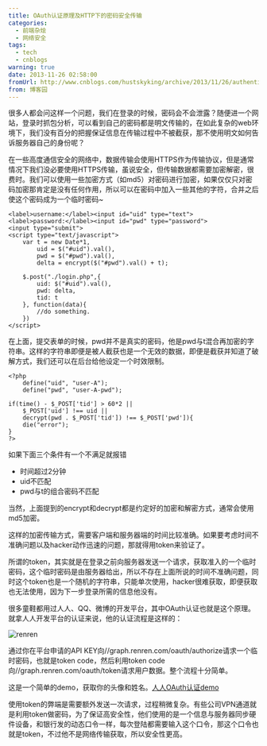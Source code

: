 ```yaml
---
title: OAuth认证原理及HTTP下的密码安全传输
categories:
  - 前端杂烩
  - 网络安全
tags:
  - tech
  - cnblogs
warning: true
date: 2013-11-26 02:58:00
fromUrl: http://www.cnblogs.com/hustskyking/archive/2013/11/26/authentication-in-web.html
from: 博客园
---
```



<p>很多人都会问这样一个问题，我们在登录的时候，密码会不会泄露？随便进一个网站，登录时抓包分析，可以看到自己的密码都是明文传输的，在如此复杂的web环境下，我们没有百分的把握保证信息在传输过程中不被截获，那不使用明文如何告诉服务器自己的身份呢？</p>
<p>在一些高度通信安全的网络中，数据传输会使用HTTPS作为传输协议，但是通常情况下我们没必要使用HTTPS传输，虽说安全，但传输数据都需要加密解密，很费时。我们可以使用一些加密方式（如md5）对密码进行加密，如果仅仅只对密码加密那肯定是没有任何作用，所以可以在密码中加入一些其他的字符，合并之后使这个密码成为一个临时密码~</p>

```
<label>username:</label><input id="uid" type="text">
<label>password:</label><input id="pwd" type="password">
<input type="submit">
<script type="text/javascript">
    var t = new Date*1,
        uid = $("#uid").val(),
        pwd = $("#pwd").val(),
        delta = encrypt($("#pwd").val() + t);

    $.post("./login.php",{
        uid: $("#uid").val(),
        pwd: delta,
        tid: t
    }, function(data){
        //do something.
    })
</script>

```

<p>在上面，提交表单的时候，pwd并不是真实的密码，他是pwd与t混合再加密的字符串。这样的字符串即便是被人截获也是一个无效的数据，即便是截获并知道了破解方式，我们还可以在后台给他设定一个时效限制。</p>

```
<?php
    define("uid", "user-A");
    define("pwd", "user-A-pwd");

if(time() - $_POST['tid'] > 60*2 ||
    $_POST['uid'] !== uid ||
    decrypt(pwd . $_POST['tid']) !== $_POST['pwd']){
    die("error");
}
?>

```

<p>如果下面三个条件有一个不满足就报错</p>
<ul>
<li>时间超过2分钟</li>
<li>uid不匹配</li>
<li>pwd与t的组合密码不匹配</li>
</ul>
<p>当然，上面提到的encrypt和decrypt都是约定好的加密和解密方式，通常会使用md5加密。</p>
<p>这样的加密传输方式，需要客户端和服务器端的时间比较准确。如果要考虑时间不准确问题以及hacker动作迅速的问题，那就得用token来验证了。</p>
<p>所谓的token，其实就是在登录之前向服务器发送一个请求，获取准入的一个临时密码，这个临时密码是由服务器给出，所以不存在上面所说的时间不准确问题，同时这个token也是一个随机的字符串，只能单次使用，hacker很难获取，即便获取也无法使用，因为下一步登录所需的信息他没有。</p>
<p>很多童鞋都用过人人、QQ、微博的开发平台，其中OAuth认证也就是这个原理。就拿人人开发平台的认证来说，他的认证流程是这样的：&nbsp;</p>
<p><img src="https://images.cnitblog.com/blog/387325/201311/26144042-63a32b86b7574f06adb31c99a39b4316.png" alt="renren"></p>
<p>通过你在平台申请的API KEY向//graph.renren.com/oauth/authorize请求一个临时密码，也就是token code，然后利用token code向//graph.renren.com/oauth/token请求用户数据。整个流程十分简单。</p>
<p>这是一个简单的demo，获取你的头像和姓名。<a href="http://qianduannotes.duapp.com/renren/enter.html" target="_blank">人人OAuth认证demo</a></p>
<p>使用token的弊端是需要额外发送一次请求，过程稍微复杂。有些公司VPN通道就是利用token做密码，为了保证高安全性，他们使用的是一个信息与服务器同步硬件设备，和银行发的动态口令一样，每次登陆都需要输入这个口令，那这个口令也就是token，不过他不是网络传输获取，所以安全性更高。</p>

